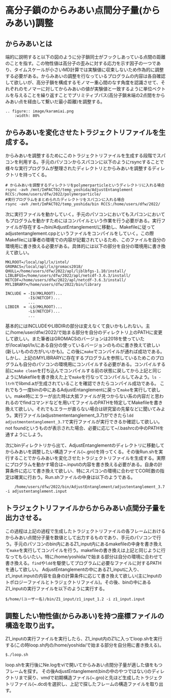 # 高分子鎖のからみあい点間分子量(からみあい)調整

## からみあいとは

端的に説明すると以下の図のように分子鎖同士がフックしあっている点間の距離のことを指す。この物性値は高分子の歪みに対する応力を示す因子の一つであり、タイムスケールが小さいMD計算では実験値に収束しないため作為的に調整する必要がある。からみあいの調整を行なっているプログラムの内容は各自確認して欲しいが、高分子鎖を構成するモノマー重心間のなす角度を認識させて、それぞれのモノマーに対してからみあいの値が実験値と一致するように単位ベクトルを与えることを繰り返すことでプリミティブパス(高分子鎖末端の2点間をからみあい点を経由して繋いだ最小距離)を調整する。

```eval_rst
.. figure:: image/karamiai.png
    :width: 80%
```

## からみあいを変化させたトラジェクトリファイルを生成する。

からみあいを調整するためにこのトラジェクトリファイルを生成する段階でスパコンを利用する。手元のパソコンからスパコンに以下のようにrsyncすることで様々な実行プログラムが整理されたディレクトリとからみあいを調整するディレクトリを持ってくる。

```shell
# からみあいを調整するディレクトリをpolymerparticleというディレクトリに入れる場合
rsync -avh /mnt/ImPACT02/temp_yoshida/AdjustEntanglement RCCS:/home/users/dfw/2022/polymerparticle/
#実行プログラムをまとめられたディレクトリをスパコンに入れる場合
rsync -avh /mnt/ImPACT02/temp_yoshida/bin RCCS:/home/users/dfw/2022/
```
次に実行ファイルを動かしていく。手元のパソコンにおいてもスパコンにおいてもプログラムを動かすためにはコンパイルという作業を行う必要がある。実行ファイルが存在する~/bin/AdjustEntanglement/に移動し、Makefileに従ってadjustentanglement.cppというファイルをコンパイルをしていく。この際Makefileには筆者の環境での内容が記載されているため、このファイルを自分の環境用に書き換える必要がある。具体的には以下の部分を自分の環境用に書き換えて欲しい。
```shell
MKLROOT=/local/apl/lx/intel/
GROMACS=/local/apl/lx/gromacs2018/
QHULL=/home/users/dfw/2022/apl/liblbfgs-1.10/install/
LIBLBFGS=/home/users/dfw/2022/apl/netcdf-3.6.3/install/
NETCDF=/home/users/dfw/2022/apl/netcdf-3.6.3/install/
MYLIBRARY=/home/users/dfw/2022/bin/library

INCLUDE = -I$(MKLROOT)...
          -I$(NETCDF)...
          ...
LIBDIR  = -L$(MKLROOT)...
          -L$(NETCDF)...
          ...

```
基本的にはINCLUDEやLIBDIRの部分は変えなくて良いかもしれない。主に/home/user/dfw/2022/で始まる部分を自分のディレクトリ上のPATHに変更して欲しい。また筆者はGROMACSのバージョンは2018を使っていたが/local/apl/lx/にある自分の使っているバージョンのものに書き換えて欲しい(新しいものの方がいいかも)。この後に`make`でコンパイルが通れば成功である。
しかし、上記のMYLIBRARYに存在するプログラムを参照しているためこのプログラムも自分のパソコンの環境用にコンパイルする必要がある。コンパイルする前に`make clean`を打ち込んでコンパイルする前の状態に戻してから上記と同じようにMakefileを書き換えた上で`make`を行なってコンパイルしてみよう。`ls -ltrh`でlibmd.aが生成されていることを確認できたらコンパイル成功である。
これでもう一度binの中にあるAdjustEntanglementに戻って`make`を実行して欲しい。make時にエラーが出た時は大抵ファイルが見つからない系の内容だと思われるのでfindコマンドなどを用いてファイルのPATHを特定してMakefileを書き換えて欲しい。それでもエラーが直らない場合は研究室の先輩などに聞いてみよう。実行ファイル(adjustmententanglement_3.7)ができたら`ldd adjustmententanglement_3.7`で実行ファイルが実行できるか確認して欲しい。not foundというものが表示された場合、必要に応じて~/.bashrcの中のPATHを通すようにしよう。

次にbinディレクトリから出て、AdjustEntanglementのディレクトリに移動してからみあいを調整したい構造ファイル(~.gro)を持ってくる。その後Run.shを実行することでからみあいを変化させたトラジェクトリファイルを生成する。実際にプログラムを動かす場合は~.inputの内容を書き換える必要がある。自身の計算条件に応じて書き換えて欲しい、特にスパコンの環境に合わせてCORE数の指定は確実に行おう。Run.shファイルの中身は以下のようである。
```shell
	/home/users/dfw/2022/bin/AdjustEntanglement/adjustentanglement_3.7 -i adjustentanglement.input
```

## トラジェクトリファイルからからみあい点間分子量を出力させる。
この過程は上記の過程で生成したトラジェクトリファイルの各フレームにおけるからみあい点間分子量を数値として出力するものであり、手元のパソコンで行う。手元のパソコンのbin内にあるZ1_input内にあるmakefileの中身を書き換えて`make`を実行してコンパイルを行う。makefileの書き換えは上記と同じように行なってもらいたい。特に/home/yoshida/で始まる部分は自分の環境に合わせて書き換える。`find`や`ldd`を駆使してプログラムに必要なファイルに対するPATHを通して欲しい。
AdjustEntanglementの中にあるZ1_inputに入り、z1_input.inputの内容を自身の計算条件に応じて書き換えて欲しい(主にInputのトポロジーファイルとトラジェクトリファイル)。その後、binの中にあるZ1_inputの実行ファイルを以下のように実行する。

```shell
$/home/(ユーザー名)/bin/Z1_input/z1_input_1.2 -i z1_input.input
```

## 調整したい物性値(からみあい)を持つ座標ファイルの構造を取り出す。
Z1_inputの実行ファイルを実行したら、Z1_input内のZ1に入ってloop.shを実行する(この時loop.sh内の/home/yoshida/で始まる部分を自分用に書き換える)。
```shell
$./loop.sh
```
loop.shを実行後にNe.logをviで開いてからみあい点間分子量が適した値をもつフレームを探す。
その後AdjustEntanglement(binの中のやつではない)のディレクトリまで戻り、vmdで初期構造ファイル(~.gro)と先ほど生成したトラジェクトリファイル(~.dcd)を選択し、上記で探したフレームの構造ファイルを取り出す。
